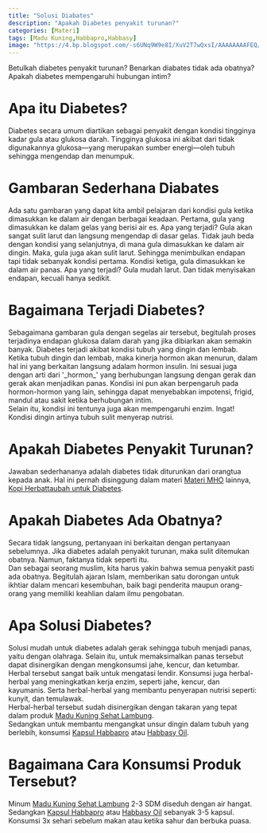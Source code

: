```yaml
---
title: "Solusi Diabates"
description: "Apakah Diabetes penyakit turunan?"
categories: [Materi] 
tags: [Madu Kuning,Habbapro,Habbasy]
image: "https://4.bp.blogspot.com/-s6UNq9W9e8I/XuV2T7wQxsI/AAAAAAAAFEQ/c9OKt6TDDEYeFl4RWeNOd-IT7QmiE3f5ACPcBGAsYHg/s1600/202006-mho-darah.png"
---
```


<div>Betulkah diabetes penyakit turunan? Benarkan diabates tidak ada obatnya? Apakah diabetes mempengaruhi hubungan intim?</div>

<h1>Apa itu Diabetes?</h1>

<div>Diabetes secara umum diartikan sebagai penyakit dengan kondisi tingginya kadar gula atau glukosa darah. Tingginya glukosa ini akibat dari tidak digunakannya glukosa—yang merupakan sumber energi—oleh tubuh sehingga mengendap dan menumpuk.</div>

<h1>Gambaran Sederhana Diabates</h1>

<div>Ada satu gambaran yang dapat kita ambil pelajaran dari kondisi gula ketika dimasukkan ke dalam air dengan berbagai keadaan. Pertama, gula yang dimasukkan ke dalam gelas yang berisi air es. Apa yang terjadi? Gula akan sangat sulit larut dan langsung mengendap di dasar gelas. Tidak jauh beda dengan kondisi yang selanjutnya, di mana gula dimasukkan ke dalam air dingin. Maka, gula juga akan sulit larut. Sehingga menimbulkan endapan tapi tidak sebanyak kondisi pertama. Kondisi ketiga, gula dimasukkan ke dalam air panas. Apa yang terjadi? Gula mudah larut. Dan tidak menyisakan endapan, kecuali hanya sedikit.</div>

<h1>Bagaimana Terjadi Diabetes?</h1>

<div>Sebagaimana gambaran gula dengan segelas air tersebut, begitulah proses terjadinya endapan glukosa dalam darah yang jika dibiarkan akan semakin banyak. Diabetes terjadi akibat kondisi tubuh yang dingin dan lembab. Ketika tubuh dingin dan lembab, maka kinerja hormon akan menurun, dalam hal ini yang berkaitan langsung adalam hormon insulin. Ini sesuai juga dengan arti dari '_hormon_' yang berhubungan langsung dengan gerak dan gerak akan menjadikan panas. Kondisi ini pun akan berpengaruh pada hormon-hormon yang lain, sehingga dapat menyebabkan impotensi, frigid, mandul atau sakit ketika berhubungan intim.</div>

<div>Selain itu, kondisi ini tentunya juga akan mempengaruhi enzim. Ingat! Kondisi dingin artinya tubuh sulit menyerap nutrisi.</div>

<h1>Apakah Diabetes Penyakit Turunan?</h1>

<div>Jawaban sederhananya adalah diabetes tidak diturunkan dari orangtua kepada anak. Hal ini pernah disinggung dalam materi <a href="/categories/materi" title="Materi MHO">Materi MHO</a> lainnya, <a href="/posts/kopi-herbattaubah-untuk-solusi-diabetes-toj" title="Kopi herbAttaubah untuk Diabetes">Kopi Herbattaubah untuk Diabetes</a>.

<h1>Apakah Diabetes Ada Obatnya?</h1>

<div>Secara tidak langsung, pertanyaan ini berkaitan dengan pertanyaan sebelumnya. Jika diabetes adalah penyakit turunan, maka sulit ditemukan obatnya. Namun, faktanya tidak seperti itu.</div>

<div>Dan sebagai seorang muslim, kita harus yakin bahwa semua penyakit pasti ada obatnya. Begitulah ajaran Islam, memberikan satu dorongan untuk ikhtiar dalam mencari kesembuhan, baik bagi penderita maupun orang-orang yang memiliki keahlian dalam ilmu pengobatan.</div>

<h1>Apa Solusi Diabetes?</h1>

<div>Solusi mudah untuk diabetes adalah gerak sehingga tubuh menjadi panas, yaitu dengan olahraga. Selain itu, untuk memaksimalkan panas tersebut dapat disinergikan dengan mengkonsumsi jahe, kencur, dan ketumbar. Herbal tersebut sangat baik untuk mengatasi lendir. Konsumsi juga herbal-herbal yang meningkatkan kerja enzim, seperti jahe, kencur, dan kayumanis. Serta herbal-herbal yang membantu penyerapan nutrisi seperti: kunyit, dan temulawak.</div>

<div>Herbal-herbal tersebut sudah disinergikan dengan takaran yang tepat dalam produk <a href="/posts/madu-kuning-sehat-lambung-wk6" title="Madu Kuning Sehat Lambung">Madu Kuning Sehat Lambung</a>.

<div>Sedangkan untuk membantu mengangkat unsur dingin dalam tubuh yang berlebih, konsumsi <a href="/posts/kapsul-habbapro-91t" title="Kapsul Habbapro">Kapsul Habbapro</a> atau <a href="/posts/kapsul-habasy-oil-vnc" title="Kapsul Habbasy Oil">Habbasy Oil</a>.</div>

<h1>Bagaimana Cara Konsumsi Produk Tersebut?</h1>

<div>Minum <a href="/posts/madu-kuning-sehat-lambung-wk6" title="Madu Kuning Sehat Lambung">Madu Kuning Sehat Lambung</a> 2-3 SDM diseduh dengan air hangat. Sedangkan <a href="/posts/kapsul-habbapro-91t" title="Kapsul Habbapro">Kapsul Habbapro</a> atau <a href="/posts/kapsul-habasy-oil-vnc" title="Kapsul Habbasy Oil">Habbasy Oil</a> sebanyak 3-5 kapsul. Konsumsi 3x sehari sebelum makan atau ketika sahur dan berbuka puasa.</div>